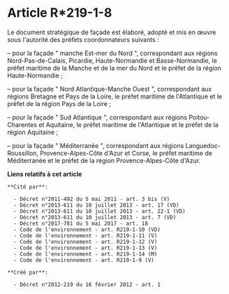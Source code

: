 # Article R*219-1-8

Le document stratégique de façade est élaboré, adopté et mis en œuvre sous l'autorité des préfets coordonnateurs suivants :

– pour la façade " manche Est-mer du Nord ", correspondant aux régions Nord-Pas-de-Calais, Picardie, Haute-Normandie et
Basse-Normandie, le préfet maritime de la Manche et de la mer du Nord et le préfet de la région Haute-Normandie ;

– pour la façade " Nord Atlantique-Manche Ouest ", correspondant aux régions Bretagne et Pays de la Loire, le préfet maritime
de l'Atlantique et le préfet de la région Pays de la Loire ;

– pour la façade " Sud Atlantique ", correspondant aux régions Poitou-Charentes et Aquitaine, le préfet maritime de
l'Atlantique et le préfet de la région Aquitaine ;

– pour la façade " Méditerranée ", correspondant aux régions Languedoc-Roussillon, Provence-Alpes-Côte d'Azur et Corse, le
préfet maritime de Méditerranée et le préfet de la région Provence-Alpes-Côte d'Azur.

**Liens relatifs à cet article**

	**Cité par**:

	  - Décret n°2011-492 du 5 mai 2011 - art. 3 bis (V)
	  - Décret n°2013-611 du 10 juillet 2013 - art. 17 (VD)
	  - Décret n°2013-611 du 10 juillet 2013 - art. 22-1 (VD)
	  - Décret n°2013-611 du 10 juillet 2013 - art. 7 (VD)
	  - Décret n°2017-781 du 5 mai 2017 - art. 18
	  - Code de l'environnement - art. R219-1-10 (VD)
	  - Code de l'environnement - art. R219-1-11 (V)
	  - Code de l'environnement - art. R219-1-12 (V)
	  - Code de l'environnement - art. R219-1-13 (V)
	  - Code de l'environnement - art. R219-1-14 (M)
	  - Code de l'environnement - art. R219-1-9 (V)

	**Créé par**:

	  - Décret n°2012-219 du 16 février 2012 - art. 1

